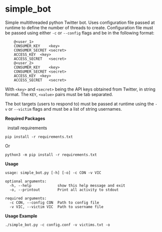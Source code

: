 # simple_bot

Simple multithreaded python Twitter bot.  Uses configuration file passed at runtime to define the number of threads to create.  Configuration file must be passed using either `-c` or `--config` flags and be in the following format:
```
	@<user_1>
	CONSUMER_KEY	<key>
	CONSUMER_SECRET	<secret>
	ACCESS_KEY	<key>
	ACCESS_SECRET	<secret>
	@<user_2>
	CONSUMER_KEY	<key>
	CONSUMER_SECRET	<secret>
	ACCESS_KEY	<key>
	ACCESS_SECRET	<secret>
```
With `<key>` and `<secret>` being the API keys obtained from Twitter, in string format.  The `KEY`, `<value>` pairs must be tab separated.<br />

The bot targets (users to respond to) must be passed at runtime using the `-v` or `--victim` flags and must be a list of string usernames.<br />

**Required Packages**

&nbsp;&nbsp;install requirements
```
pip install -r requirements.txt
```
Or
```
python3 -m pip install -r requirements.txt
```

**Usage**
```
usage: simple_bot.py [-h] [-o] -c CON -v VIC

optional arguments:
  -h, --help            show this help message and exit
  -o, --printout        Print all activity to stdout

required arguments:
  -c CON, --config CON  Path to config file
  -v VIC, --victim VIC  Path to username file
```

**Usage Example**
```
./simple_bot.py -c config.conf -v victims.txt -o
```
